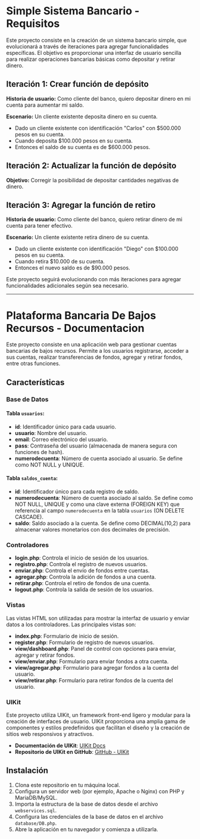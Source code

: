 # Simple Sistema Bancario - Requisitos

Este proyecto consiste en la creación de un sistema bancario simple, que evolucionará a través de iteraciones para agregar funcionalidades específicas. El objetivo es proporcionar una interfaz de usuario sencilla para realizar operaciones bancarias básicas como depositar y retirar dinero.

## Iteración 1: Crear función de depósito

**Historia de usuario:**
Como cliente del banco, quiero depositar dinero en mi cuenta para aumentar mi saldo.

**Escenario:**
Un cliente existente deposita dinero en su cuenta.
- Dado un cliente existente con identificación "Carlos" con $500.000 pesos en su cuenta.
- Cuando deposita $100.000 pesos en su cuenta.
- Entonces el saldo de su cuenta es de $600.000 pesos.

## Iteración 2: Actualizar la función de depósito

**Objetivo:**
Corregir la posibilidad de depositar cantidades negativas de dinero.

## Iteración 3: Agregar la función de retiro

**Historia de usuario:**
Como cliente del banco, quiero retirar dinero de mi cuenta para tener efectivo.

**Escenario:**
Un cliente existente retira dinero de su cuenta.
- Dado un cliente existente con identificación "Diego" con $100.000 pesos en su cuenta.
- Cuando retira $10.000 de su cuenta.
- Entonces el nuevo saldo es de $90.000 pesos.

Este proyecto seguirá evolucionando con más iteraciones para agregar funcionalidades adicionales según sea necesario.

---

# Plataforma Bancaria De Bajos Recursos - Documentacion

Este proyecto consiste en una aplicación web para gestionar cuentas bancarias de bajos recursos. Permite a los usuarios registrarse, acceder a sus cuentas, realizar transferencias de fondos, agregar y retirar fondos, entre otras funciones.

## Características

### Base de Datos

#### Tabla `usuarios`:

- **id**: Identificador único para cada usuario.
- **usuario**: Nombre del usuario.
- **email**: Correo electrónico del usuario.
- **pass**: Contraseña del usuario (almacenada de manera segura con funciones de hash).
- **numerodecuenta**: Número de cuenta asociado al usuario. Se define como NOT NULL y UNIQUE.

#### Tabla `saldos_cuenta`:

- **id**: Identificador único para cada registro de saldo.
- **numerodecuenta**: Número de cuenta asociado al saldo. Se define como NOT NULL, UNIQUE y como una clave externa (FOREIGN KEY) que referencia al campo `numerodecuenta` en la tabla `usuarios` (ON DELETE CASCADE).
- **saldo**: Saldo asociado a la cuenta. Se define como DECIMAL(10,2) para almacenar valores monetarios con dos decimales de precisión.

### Controladores

- **login.php**: Controla el inicio de sesión de los usuarios.
- **registro.php**: Controla el registro de nuevos usuarios.
- **enviar.php**: Controla el envío de fondos entre cuentas.
- **agregar.php**: Controla la adición de fondos a una cuenta.
- **retirar.php**: Controla el retiro de fondos de una cuenta.
- **logout.php**: Controla la salida de sesión de los usuarios.

### Vistas

Las vistas HTML son utilizadas para mostrar la interfaz de usuario y enviar datos a los controladores. Las principales vistas son:

- **index.php**: Formulario de inicio de sesión.
- **register.php**: Formulario de registro de nuevos usuarios.
- **view/dashboard.php**: Panel de control con opciones para enviar, agregar y retirar fondos.
- **view/enviar.php**: Formulario para enviar fondos a otra cuenta.
- **view/agregar.php**: Formulario para agregar fondos a la cuenta del usuario.
- **view/retirar.php**: Formulario para retirar fondos de la cuenta del usuario.

### UIKit

Este proyecto utiliza UIKit, un framework front-end ligero y modular para la creación de interfaces de usuario. UIKit proporciona una amplia gama de componentes y estilos predefinidos que facilitan el diseño y la creación de sitios web responsivos y atractivos.

- **Documentación de UIKit**: [UIKit Docs](https://getuikit.com/docs/introduction)
- **Repositorio de UIKit en GitHub**: [GitHub - UIKit](https://github.com/uikit/uikit)

## Instalación

1. Clona este repositorio en tu máquina local.
2. Configura un servidor web (por ejemplo, Apache o Nginx) con PHP y MariaDB/MySQL.
3. Importa la estructura de la base de datos desde el archivo `webservices.sql`.
4. Configura las credenciales de la base de datos en el archivo `database/DB.php`.
5. Abre la aplicación en tu navegador y comienza a utilizarla.

